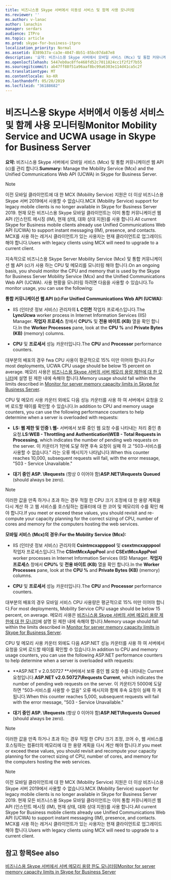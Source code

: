 ```yaml
---
title: 비즈니스용 Skype 서버에서 이동성 서비스 및 함께 사용 모니터링
ms.reviewer: ''
ms.author: v-lanac
author: lanachin
manager: serdars
audience: ITPro
ms.topic: article
ms.prod: skype-for-business-itpro
localization_priority: Normal
ms.assetid: 8389b37a-ca3e-4047-8b51-85bc07da87e8
description: '요약: 비즈니스용 Skype 서버에서 모바일 서비스 (Mcx) 및 통합 커뮤니케이션 웹 API (c)를 관리 합니다.'
ms.openlocfilehash: 5447eb0ac8ffe468fd52c7011824cc1f2f2f7b55
ms.sourcegitcommit: ab47ff88f51a96aaf8bc99a6303e114d41ca5c2f
ms.translationtype: MT
ms.contentlocale: ko-KR
ms.lasthandoff: 05/20/2019
ms.locfileid: "36188682"
---
```

# <a name="monitor-mobility-service-and-ucwa-usage-in-skype-for-business-server"></a><span data-ttu-id="af2c8-103">비즈니스용 Skype 서버에서 이동성 서비스 및 함께 사용 모니터링</span><span class="sxs-lookup"><span data-stu-id="af2c8-103">Monitor Mobility Service and UCWA usage in Skype for Business Server</span></span>
 
<span data-ttu-id="af2c8-104">**요약:** 비즈니스용 Skype 서버에서 모바일 서비스 (Mcx) 및 통합 커뮤니케이션 웹 API (c)를 관리 합니다.</span><span class="sxs-lookup"><span data-stu-id="af2c8-104">**Summary:** Manage the Mobility Service (Mcx) and the Unified Communications Web API (UCWA) in Skype for Business Server.</span></span>

> [!NOTE]
> <span data-ttu-id="af2c8-105">이전 모바일 클라이언트에 대 한 MCX (Mobility Service) 지원은 더 이상 비즈니스용 Skype 서버 2019에서 사용할 수 없습니다.</span><span class="sxs-lookup"><span data-stu-id="af2c8-105">MCX (Mobility Service) support for legacy mobile clients is no longer available in Skype for Business Server 2019.</span></span> <span data-ttu-id="af2c8-106">현재 모든 비즈니스용 Skype 모바일 클라이언트는 이미 통합 커뮤니케이션 웹 API (인스턴트 메시징 (IM), 현재 상태, 대화 상대 지원)를 사용 합니다.</span><span class="sxs-lookup"><span data-stu-id="af2c8-106">All current Skype for Business mobile clients already use Unified Communications Web API (UCWA) to support instant messaging (IM), presence, and contacts.</span></span> <span data-ttu-id="af2c8-107">MCX를 사용 하는 레거시 클라이언트가 있는 사용자는 현재 클라이언트로 업그레이드 해야 합니다.</span><span class="sxs-lookup"><span data-stu-id="af2c8-107">Users with legacy clients using MCX will need to upgrade to a current client.</span></span>
  
<span data-ttu-id="af2c8-108">지속적으로 비즈니스용 Skype Server Mobility Service (Mcx) 및 통합 커뮤니케이션 웹 API (c)가 사용 하는 CPU 및 메모리를 모니터링 해야 합니다.</span><span class="sxs-lookup"><span data-stu-id="af2c8-108">On an ongoing basis, you should monitor the CPU and memory that is used by the Skype for Business Server Mobility Service (Mcx) and the Unified Communications Web API (UCWA).</span></span> <span data-ttu-id="af2c8-109">사용 현황을 모니터링 하려면 다음을 사용할 수 있습니다.</span><span class="sxs-lookup"><span data-stu-id="af2c8-109">To monitor usage, you can use the following:</span></span>
  
 <span data-ttu-id="af2c8-110">**통합 커뮤니케이션 웹 API (c):**</span><span class="sxs-lookup"><span data-stu-id="af2c8-110">**For Unified Communications Web API (UCWA):**</span></span>
  
- <span data-ttu-id="af2c8-111">IIS (인터넷 정보 서비스) 관리자의 **L C인천** 작업자 프로세스입니다.</span><span class="sxs-lookup"><span data-stu-id="af2c8-111">The **LyncUcwa** worker process in Internet Information Services (IIS) Manager.</span></span> <span data-ttu-id="af2c8-112">**작업자 프로세스** 창에서 **CPU%** 및 **전용 바이트 (KB)** 열을 확인 합니다.</span><span class="sxs-lookup"><span data-stu-id="af2c8-112">In the **Worker Processes** pane, look at the **CPU %** and **Private Bytes (KB)** (memory) columns.</span></span>
    
- <span data-ttu-id="af2c8-113">**CPU** 및 **프로세서** 성능 카운터입니다.</span><span class="sxs-lookup"><span data-stu-id="af2c8-113">The **CPU** and **Processor** performance counters.</span></span>
    
<span data-ttu-id="af2c8-114">대부분의 배포의 경우 fwa CPU 사용이 평균적으로 15% 미만 이어야 합니다.</span><span class="sxs-lookup"><span data-stu-id="af2c8-114">For most deployments, UCWA CPU usage should be below 15 percent on average.</span></span> <span data-ttu-id="af2c8-115">메모리 사용은 [비즈니스용 Skype 서버의 서버 메모리 용량 제한에 대 한 모니터](server-memory-capacity-limits.md)에 설명 된 제한 내에 속해야 합니다.</span><span class="sxs-lookup"><span data-stu-id="af2c8-115">Memory usage should fall within the limits described in [Monitor for server memory capacity limits in Skype for Business Server](server-memory-capacity-limits.md).</span></span>
  
<span data-ttu-id="af2c8-116">CPU 및 메모리 사용 카운터 외에도 다음 성능 카운터를 사용 하 여 서버에서 요청을 오버 로드할 때이를 확인할 수 있습니다.</span><span class="sxs-lookup"><span data-stu-id="af2c8-116">In addition to CPU and memory usage counters, you can use the following performance counters to help determine when a server is overloaded with requests:</span></span>
  
- <span data-ttu-id="af2c8-117">**LS: 웹 제한 및 인증 \ 웹-** 서버에서 보류 중인 웹 요청 수를 나타내는 처리 중인 총 요청.</span><span class="sxs-lookup"><span data-stu-id="af2c8-117">**LS:WEB - Throttling and Authentication\WEB - Total Requests in Processing**, which indicates the number of pending web requests on the server.</span></span> <span data-ttu-id="af2c8-118">이 카운터가 1만에 도달 하면 후속 요청이 실패 하 고 "503-서비스를 사용할 수 없습니다." 라는 오류 메시지가 나타납니다.</span><span class="sxs-lookup"><span data-stu-id="af2c8-118">When this counter reaches 10,000, subsequent requests will fail, with the error message, "503 - Service Unavailable."</span></span>
    
- <span data-ttu-id="af2c8-119">**대기 중인 ASP. \Requests** (항상 0 이어야 함)</span><span class="sxs-lookup"><span data-stu-id="af2c8-119">**ASP.NET\Requests Queued** (should always be zero).</span></span>
    
> [!NOTE]
> <span data-ttu-id="af2c8-120">이러한 값을 만족 하거나 초과 하는 경우 적절 한 CPU 크기 조정에 대 한 용량 계획을 다시 계산 하 고 웹 서비스를 호스팅하는 컴퓨터에 대 한 코어 및 메모리의 수를 확인 해야 합니다.</span><span class="sxs-lookup"><span data-stu-id="af2c8-120">If you meet or exceed these values, you should revisit and re-compute your capacity planning for the correct sizing of CPU, number of cores and memory for the computers hosting the web services.</span></span> 
  
 <span data-ttu-id="af2c8-121">**모바일 서비스 (Mcx)의 경우:**</span><span class="sxs-lookup"><span data-stu-id="af2c8-121">**For the Mobility Service (Mcx):**</span></span>
  
- <span data-ttu-id="af2c8-122">IIS (인터넷 정보 서비스) 관리자의 **Csintmcxapppool** 및 **csextmcxapppool** 작업자 프로세스입니다.</span><span class="sxs-lookup"><span data-stu-id="af2c8-122">The **CSIntMcxAppPool** and **CSExtMcxAppPool** worker processes in Internet Information Services (IIS) Manager.</span></span> <span data-ttu-id="af2c8-123">**작업자 프로세스** 창에서 **CPU%** 및 **전용 바이트 (KB)** 열을 확인 합니다.</span><span class="sxs-lookup"><span data-stu-id="af2c8-123">In the **Worker Processes** pane, look at the **CPU %** and **Private Bytes (KB)** (memory) columns.</span></span>
    
- <span data-ttu-id="af2c8-124">**CPU** 및 **프로세서** 성능 카운터입니다.</span><span class="sxs-lookup"><span data-stu-id="af2c8-124">The **CPU** and **Processor** performance counters.</span></span>
    
<span data-ttu-id="af2c8-125">대부분의 배포의 경우 모바일 서비스 CPU 사용량은 평균적으로 15% 미만 이어야 합니다.</span><span class="sxs-lookup"><span data-stu-id="af2c8-125">For most deployments, Mobility Service CPU usage should be below 15 percent, on average.</span></span> <span data-ttu-id="af2c8-126">메모리 사용은 [비즈니스용 Skype 서버의 서버 메모리 용량 제한에 대 한 모니터](server-memory-capacity-limits.md)에 설명 된 제한 내에 속해야 합니다.</span><span class="sxs-lookup"><span data-stu-id="af2c8-126">Memory usage should fall within the limits described in [Monitor for server memory capacity limits in Skype for Business Server](server-memory-capacity-limits.md).</span></span>
  
<span data-ttu-id="af2c8-127">CPU 및 메모리 사용 카운터 외에도 다음 ASP.NET 성능 카운터를 사용 하 여 서버에서 요청을 오버 로드할 때이를 확인할 수 있습니다.</span><span class="sxs-lookup"><span data-stu-id="af2c8-127">In addition to CPU and memory usage counters, you can use the following ASP.NET performance counters to help determine when a server is overloaded with requests:</span></span>
  
- <span data-ttu-id="af2c8-128">\**ASP.NET v 2.0.50727 \**서버에서 보류 중인 웹 요청 수를 나타내는 Current 요청입니다.</span><span class="sxs-lookup"><span data-stu-id="af2c8-128">**ASP.NET v2.0.50727\Requests Current**, which indicates the number of pending web requests on the server.</span></span> <span data-ttu-id="af2c8-129">이 카운터가 5000에 도달 하면 "503-서비스를 사용할 수 없음" 오류 메시지와 함께 후속 요청이 실패 하 게 됩니다.</span><span class="sxs-lookup"><span data-stu-id="af2c8-129">When this counter reaches 5,000, subsequent requests will fail with the error message, "503 - Service Unavailable."</span></span>
    
- <span data-ttu-id="af2c8-130">**대기 중인 ASP. \Requests** (항상 0 이어야 함)</span><span class="sxs-lookup"><span data-stu-id="af2c8-130">**ASP.NET\Requests Queued** (should always be zero).</span></span>
    
> [!NOTE]
> <span data-ttu-id="af2c8-131">이러한 값을 만족 하거나 초과 하는 경우 적절 한 CPU 크기 조정, 코어 수, 웹 서비스를 호스팅하는 컴퓨터의 메모리에 대 한 용량 계획을 다시 계산 해야 합니다.</span><span class="sxs-lookup"><span data-stu-id="af2c8-131">If you meet or exceed these values, you should revisit and recompute your capacity planning for the correct sizing of CPU, number of cores, and memory for the computers hosting the web services.</span></span> 

> [!NOTE]
> <span data-ttu-id="af2c8-132">이전 모바일 클라이언트에 대 한 MCX (Mobility Service) 지원은 더 이상 비즈니스용 Skype 서버 2019에서 사용할 수 없습니다.</span><span class="sxs-lookup"><span data-stu-id="af2c8-132">MCX (Mobility Service) support for legacy mobile clients is no longer available in Skype for Business Server 2019.</span></span> <span data-ttu-id="af2c8-133">현재 모든 비즈니스용 Skype 모바일 클라이언트는 이미 통합 커뮤니케이션 웹 API (인스턴트 메시징 (IM), 현재 상태, 대화 상대 지원)를 사용 합니다.</span><span class="sxs-lookup"><span data-stu-id="af2c8-133">All current Skype for Business mobile clients already use Unified Communications Web API (UCWA) to support instant messaging (IM), presence, and contacts.</span></span> <span data-ttu-id="af2c8-134">MCX를 사용 하는 레거시 클라이언트가 있는 사용자는 현재 클라이언트로 업그레이드 해야 합니다.</span><span class="sxs-lookup"><span data-stu-id="af2c8-134">Users with legacy clients using MCX will need to upgrade to a current client.</span></span>
  
## <a name="see-also"></a><span data-ttu-id="af2c8-135">참고 항목</span><span class="sxs-lookup"><span data-stu-id="af2c8-135">See also</span></span>

[<span data-ttu-id="af2c8-136">비즈니스용 Skype 서버에서 서버 메모리 용량 한도 모니터링</span><span class="sxs-lookup"><span data-stu-id="af2c8-136">Monitor for server memory capacity limits in Skype for Business Server</span></span>](server-memory-capacity-limits.md)
